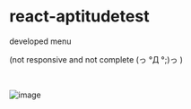 # react-aptitudetest

developed menu 

(not responsive and not complete (っ °Д °;)っ )

<br /> 

![image](https://user-images.githubusercontent.com/61758357/162921701-ec2334ba-290f-4e55-ac11-6f87f0ddc20f.png)
